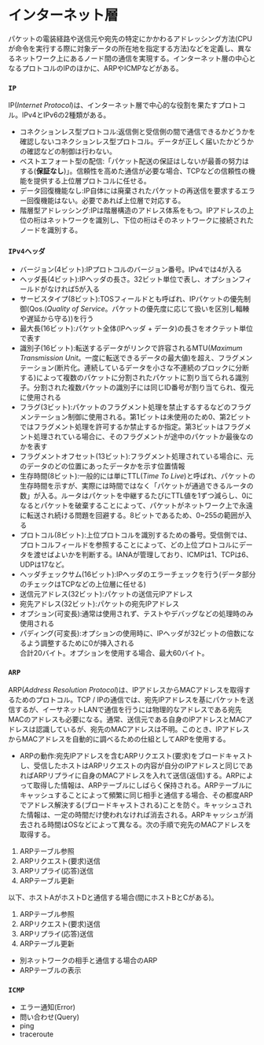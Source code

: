 # インターネット層
パケットの電装経路や送信元や宛先の特定にかかわるアドレッシング方法(CPUが命令を実行する際に対象データの所在地を指定する方法)などを定義し、異なるネットワーク上にあるノード間の通信を実現する。インターネット層の中心となるプロトコルのIPのほかに、ARPやICMPなどがある。

### `IP`
IP(*Internet Protocol*)は、インターネット層で中心的な役割を果たすプロトコル。IPv4とIPv6の2種類がある。
- コネクションレス型プロトコル:返信側と受信側の間で通信できるかどうかを確認しないコネクションレス型プロトコル。データが正しく届いたかどうかの確認などの制御は行わない。
- ベストエフォート型の配信:「パケット配送の保証はしないが最善の努力はする(**保証なし**)」。信頼性を高めた通信が必要な場合、TCPなどの信頼性の機能を提供する上位層プロトコルに任せる。
- データ回復機能なし:IP自体には廃棄されたパケットの再送信を要求するエラー回復機能はない。必要であれば上位層で対応する。
- 階層型アドレッシング:IPは階層構造のアドレス体系をもつ。IPアドレスの上位の桁はネットワークを識別し、下位の桁はそのネットワークに接続されたノードを識別する。

### `IPv4ヘッダ`
- バージョン(4ビット):IPプロトコルのバージョン番号。IPv4では4が入る
- ヘッダ長(4ビット):IPヘッダの長さ。32ビット単位で表し、オプションフィールドがなければ5が入る
- サービスタイプ(8ビット):TOSフィールドとも呼ばれ、IPパケットの優先制御(Qos.(*Quality of Service*。パケットの優先度に応じて扱いを区別し輻輳や遅延から守る))を行う
- 最大長(16ビット):パケット全体(IPヘッダ + データ)の長さをオクテット単位で表す
- 識別子(16ビット):転送するデータがリンクで許容されるMTU(*Maximum Transmission Unit*。一度に転送できるデータの最大値)を超え、フラグメンテーション(断片化。連続しているデータを小さな不連続のブロックに分断する)によって複数のパケットに分割されたパケットに割り当てられる識別子。分割された複数パケットの識別子には同じID番号が割り当てられ、復元に使用される
- フラグ(3ビット):パケットのフラグメント処理を禁止するするなどのフラグメンテーション制御に使用される。第1ビットは未使用のため0、第2ビットではフラグメント処理を許可するか禁止するか指定。第3ビットはフラグメント処理されている場合に、そのフラグメントが途中のパケットか最後なのかを表す
- フラグメントオフセット(13ビット):フラグメント処理されている場合に、元のデータのどの位置にあったデータかを示す位置情報
- 生存時間(8ビット):一般的には単にTTL(*Time To Live*)と呼ばれ、パケットの生存時間を示すが、実際には時間ではなく「パケットが通過できるルータの数」が入る。ルータはパケットを中継するたびにTTL値を1ずつ減らし、0になるとパケットを破棄することによって、パケットがネットワーク上で永遠に転送され続ける問題を回避する。8ビットであるため、0~255の範囲が入る
- プロトコル(8ビット):上位プロトコルを識別するための番号。受信側では、プロトコルフィールドを参照することによって、どの上位プロトコルにデータを渡せばよいかを判断する。IANAが管理しており、ICMPは1、TCPは6、UDPは17など。
- ヘッダチェックサム(16ビット):IPヘッダのエラーチェックを行う(データ部分のチェックはTCPなどの上位層に任せる)
- 送信元アドレス(32ビット):パケットの送信元IPアドレス
- 宛先アドレス(32ビット):パケットの宛先IPアドレス
- オプション(可変長):通常は使用されず、テストやデバッグなどの処理時のみ使用される
- パディング(可変長):オプションの使用時に、IPヘッダが32ビットの倍数になるよう調整するために0が挿入される  
合計20バイト。オプションを使用する場合、最大60バイト。

### `ARP`
ARP(*Address Resolution Protocol*)は、IPアドレスからMACアドレスを取得するためのプロトコル。TCP / IPの通信では、宛先IPアドレスを基にパケットを送信するが、イーサネットLANで通信を行うには物理的なアドレスである宛先MACのアドレスも必要になる。通常、送信元である自身のIPアドレスとMACアドレスは認識しているが、宛先のMACアドレスは不明。このとき、IPアドレスからMACアドレスを自動的に調べるための仕組としてARPを使用する。
- ARPの動作:宛先IPアドレスを含むARPリクエスト(要求)をブロードキャストし、受信したホストはARPリクエストの内容が自分のIPアドレスと同じであればARPリプライに自身のMACアドレスを入れて送信(返信)する。ARPによって取得した情報は、ARPテーブルにしばらく保持される。ARPテーブルにキャッシュすることによって頻繁に同じ相手と通信する場合、その都度ARPでアドレス解決する(ブロードキャストされる)ことを防ぐ。キャッシュされた情報は、一定の時間だけ使われなければ消去される。ARPキャッシュが消去される時間はOSなどによって異なる。次の手順で宛先のMACアドレスを取得する。
1. ARPテーブル参照
2. ARPリクエスト(要求)送信
3. ARPリプライ(応答)送信
4. ARPテーブル更新

以下、ホストAがホストDと通信する場合(間にホストBとCがある)。
1. ARPテーブル参照
2. ARPリクエスト(要求)送信
3. ARPリプライ(応答)送信
4. ARPテーブル更新
- 別ネットワークの相手と通信する場合のARP
- ARPテーブルの表示

### `ICMP`
- エラー通知(Error)
- 問い合わせ(Query)
- ping
- traceroute
